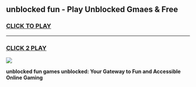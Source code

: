 
## unblocked fun - Play Unblocked Gmaes & Free
<h3>
<a href="https://news.freeplayer.one?title=unblocked_fun&ref=23F">CLICK TO PLAY</a></h3>
<hr>

<h3>
<a href="https://news.freeplayer.one?title=unblocked_fun&ref=23F">CLICK 2 PLAY</a>
  
</h3>

<a href="https://news.freeplayer.one?title=unblocked_fun&ref=23F/"><img src="https://clearcache.store/games.png"></a>


**unblocked fun games unblocked: Your Gateway to Fun and Accessible Online Gaming**
